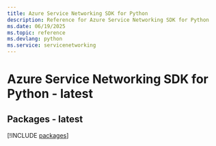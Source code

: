 ```yaml
---
title: Azure Service Networking SDK for Python
description: Reference for Azure Service Networking SDK for Python
ms.date: 06/19/2025
ms.topic: reference
ms.devlang: python
ms.service: servicenetworking
---
```

# Azure Service Networking SDK for Python - latest
## Packages - latest
[!INCLUDE [packages](service-networking-index.md)]